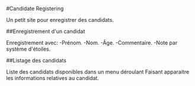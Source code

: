 #Candidate Registering

Un petit site pour enregistrer des candidats.

##Enregistrement d'un candidat

Enregistrement avec:
-Prénom.
-Nom.
-Âge.
-Commentaire.
-Note par système d'étoiles.

##Listage des candidats

Liste des candidats disponibles dans un menu déroulant
Faisant apparaitre les informations relatives au candidat.
